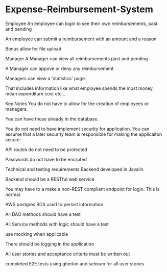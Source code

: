 # Expense-Reimbursement-System

Employee
An employee can login to see their own reimbursements, past and pending

An employee can submit a reimbursement with an amount and a reason

Bonus allow for file upload

Manager
A Manager can view all reimbursements past and pending

A Manager can appove or deny any reimbursement

Managers can view a 'statistics' page.

That includes information like what employee spends the most money, mean expenditure cost etc...

Key Notes
You do not have to allow for the creation of employees or managers.

You can have these already in the database.

You do not need to have implement security for application. You can assume that a later security team is responsible for making the applicaiton secure.

API routes do not need to be protected

Passwords do not have to be encrpted

Technical and testing requirements
Backend developed in Javalin

Backend should be a RESTful web service

You may have to a make a non-REST compliant endpoint for login. This is normal.

AWS postgres RDS used to persist information

All DAO methods should have a test

All Service methods with logic should have a test

use mocking when applicable

There should be logging in the application

All user stories and acceptance criteria must be written out

completed E2E tests using gherkin and selnium for all user stories
